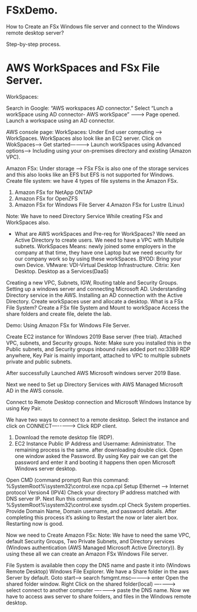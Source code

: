 # FSxDemo.
How to Create an FSx Windows file server and connect to the Windows remote desktop server?

Step-by-step process. 

# AWS WorkSpaces and FSx File Server. 

WorkSpaces: 

Search in Google: “AWS workspaces AD connector.”
Select “Lunch a workSpace using AD connector- AWS workSpace” —--> Page opened. 
Launch a workspace using an AD connector.

AWS console page: 
WorkSpaces:
Under End user computing —-> WorkSpaces. WorkSpaces also look like an EC2 server.
Click on WokSpaces—-> Get started—---> Launch workSpaces using Advanced options—-> Including using your on-premises directory and existing (Amazon VPC).
 
Amazon FSx:
Under storage —-> FSx 
FSx is also one of the storage services and this also looks like an EFS but EFS is not supported for Windows.
Create file system: we have 4 types of file systems in the Amazon FSx.
1. Amazon FSx for NetApp ONTAP
2. Amazon FSx for OpenZFS
3. Amazon FSx for Windows File Server
4.Amazon FSx for Lustre (Linux)


Note: We have to need Directory Service While creating FSx and WorkSpaces also. 

* What are AWS workSpaces and Pre-req for WorkSpaces?
We need an Active Directory to create users.
We need to have a VPC with Multiple subnets.
WorkSpaces Means: newly joined some employers in the company at that time, they have one Laptop but we need security for our company work so by using these workSpaces. 
BYOD: Bring your own Device.
VMware: VDI-Virtual Desktop Infrastructure.
Citrix: Xen Desktop.
Desktop as a Services(DaaS)

Creating a new VPC, Subnets, IGW, Routing table and Security Groups.
Setting up a windows server and connecting Microsoft AD. 
Understanding Directory service in the AWS.
Installing an AD connection with the Active Directory.
Create workSpaces user and allocate a desktop.
What is a FSx File System?
Create a FSx file System and Mount to workSpace Access the share folders and create file, delete the lab.

Demo: Using Amazon FSx for Windows File Server.

Create EC2 instance for Windows 2019 Base  server (free trial).
Attached VPC, subnets, and Security groups.
Note: Make sure you installed this in the Public subnets, and Security groups inbound rules added port no:3389 RDP anywhere, Key Pair is mainly important, attached to VPC to multiple subnets private and public subnets. 

After successfully Launched AWS Microsoft windows server 2019 Base.

Next we need to Set up Directory Services with AWS Managed Microsoft AD in the AWS console.

Connect to Remote Desktop connection and Microsoft Windows Instance by using Key Pair. 

We have two ways to connect to a remote desktop.
Select the instance and click on CONNECT—-----> Click RDP client.
1. Download the remote desktop file (RDP).
2.  EC2 Instance Public IP Address and Username: Administrator.
 The remaining process is the same. 
after downloading double click. Open one window asked the Password. By using Key pair we can get the password and enter it and booting it happens then open Microsoft Windows server desktop. 

Open CMD (command prompt)
Run this command: %SystemRoot%\system32\control.exe ncpa.cpl
Setup Ethernet —-> Internet protocol Version4 (IPV4)
Check your directory IP address matched with DNS server IP.
Next
Run this command: %SystemRoot%\system32\control.exe sysdm.cpl
Check System properties. Provide Domain Name, Domain username, and password details. 
After completing this process it’s asking to Restart the now or later alert box. Restarting now is good.

Now we need to Create Amazon FSx:
Note: We have to need the same VPC, default Security Groups, Two Private Subnets, and Directory services (Windows authentication (AWS Managed Microsoft Active Directory)). 
By using these all we can create an Amazon FSx Windows File server.

File System is available then copy the DNS name and paste it into (Windows Remote Desktop) Windows File Explorer. We have a Share folder in the aws Server by default. 
Goto start—-> search fsmgmt.msc—---> enter
Open the shared folder window. Right Click on the shared folder(local) —----> select connect to another computer —----> paste the DNS name. Now we have to access aws server to share folders, and files in the Windows remote desktop.
